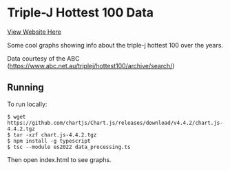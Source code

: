 # Triple-J Hottest 100 Data

[View Website Here](https://hottest100.etopiei.com)

Some cool graphs showing info about the triple-j hottest 100 over the years.

Data courtesy of the ABC (https://www.abc.net.au/triplej/hottest100/archive/search/)

## Running

To run locally:

```
$ wget https://github.com/chartjs/Chart.js/releases/download/v4.4.2/chart.js-4.4.2.tgz
$ tar -xzf chart.js-4.4.2.tgz
$ npm install -g typescript
$ tsc --module es2022 data_processing.ts
```

Then open index.html to see graphs.

